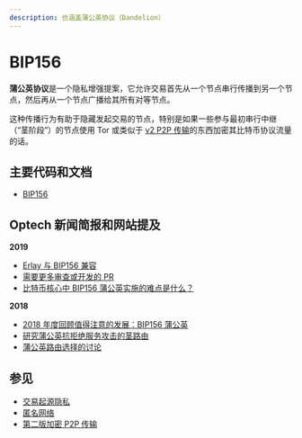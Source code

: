```yaml
---
description: 也涵盖蒲公英协议（Dandelion）
---
```


# BIP156

**蒲公英协议**是一个隐私增强提案，它允许交易首先从一个节点串行传播到另一个节点，然后再从一个节点广播给其所有对等节点。

这种传播行为有助于隐藏发起交易的节点，特别是如果一些参与最初串行中继（“茎阶段”）的节点使用 Tor 或类似于 [v2 P2P 传输](https://bitcoinops.org/en/topics/v2-p2p-transport/)的东西加密其比特币协议流量的话。

## 主要代码和文档

* [BIP156](https://github.com/bitcoin/bips/blob/master/bip-0156.mediawiki)

## Optech 新闻简报和网站提及

**2019**

* [Erlay 与 BIP156 兼容](https://bitcoinops.org/en/newsletters/2019/06/05/#erlay-proposed)
* [需要更多审查或开发的 PR](https://bitcoinops.org/en/newsletters/2019/02/19/#bitcoin-core-freeze-week)
* [比特币核心中 BIP156 蒲公英实施的难点是什么？](https://bitcoinops.org/en/newsletters/2019/01/29/#what-s-the-hold-up-implementing-bip156-dandelion-in-bitcoin-core)

**2018**

* [2018 年度回顾值得注意的发展：BIP156 蒲公英](https://bitcoinops.org/en/newsletters/2018/12/28/#dandelion)
* [研究蒲公英抗拒绝服务攻击的茎路由](https://bitcoinops.org/en/newsletters/2018/08/21/#dandelion-protocol-dos-resistant-stem-routing)
* [蒲公英路由选择的讨论](https://bitcoinops.org/en/newsletters/2018/07/03/#dandelion-transaction-relay)

## 参见

* [交易起源隐私](https://bitcoinops.org/en/topics/transaction-origin-privacy/)
* [匿名网络](https://bitcoinops.org/en/topics/anonymity-networks/)
* [第二版加密 P2P 传输](https://bitcoinops.org/en/topics/v2-p2p-transport/)
